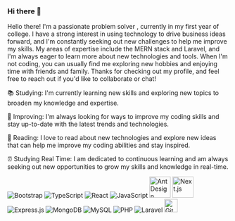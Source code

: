 ### Hi there 👋

<!DOCTYPE html>
<html>
<head>
	
	
</head>
<body>
Hello there! I'm a passionate problem solver , currently in my first year of college. I have a strong interest in using technology to drive business ideas forward, and I'm constantly seeking out new challenges to help me improve my skills. My areas of expertise include the MERN stack and Laravel, and I'm always eager to learn more about new technologies and tools. When I'm not coding, you can usually find me exploring new hobbies and enjoying time with friends and family. Thanks for checking out my profile, and feel free to reach out if you'd like to collaborate or chat!

📚 Studying: I'm currently learning new skills and exploring new topics to broaden my knowledge and expertise.

🚀 Improving: I'm always looking for ways to improve my coding skills and stay up-to-date with the latest trends and technologies.

📖 Reading: I love to read about new technologies and explore new ideas that can help me improve my coding abilities and stay inspired.

⏰ Studying Real Time: I am dedicated to continuous learning and am always seeking out new opportunities to grow my skills and knowledge in real-time.




<div class="img-container">
<img alt="Bootstrap" src="https://img.icons8.com/color/50/000000/bootstrap.png"/>
<!-- TypeScript -->
<img alt="TypeScript" src="https://img.icons8.com/color/48/000000/typescript.png"/>
<img alt="React" src="https://img.icons8.com/color/48/000000/react-native.png"/>

<!-- JavaScript -->
<img alt="JavaScript" src="https://img.icons8.com/color/48/000000/javascript.png"/>

<!-- Tailwind CSS -->



<!-- Ant Design -->
<img alt="Ant Design" src="https://gw.alipayobjects.com/zos/rmsportal/KDpgvguMpGfqaHPjicRK.svg" width="48" height="48"/>

<!-- Next.js -->
<img alt="Next.js" src="https://assets.vercel.com/image/upload/v1607554385/repositories/next-js/next-js.png" width="48" height="48"/>

<!-- Express.js -->
<img alt="Express.js" src="https://img.icons8.com/color/48/000000/express.png"/>

<!-- MongoDB -->
<img alt="MongoDB" src="https://img.icons8.com/color/48/000000/mongodb.png"/>

<!-- MySQL -->
<img alt="MySQL" src="https://img.icons8.com/color/48/000000/mysql-logo.png"/>

<!-- PHP -->
<img alt="PHP" src="https://img.icons8.com/officel/40/000000/php-logo.png"/>

<!-- Laravel -->
<img alt="Laravel" src="https://img.icons8.com/fluency/48/000000/laravel.png"/>
	



  <img src="https://img.icons8.com/color/48/000000/git.png" alt="Git Icon" height="30" width="30">







</div>



</body>
</html>





